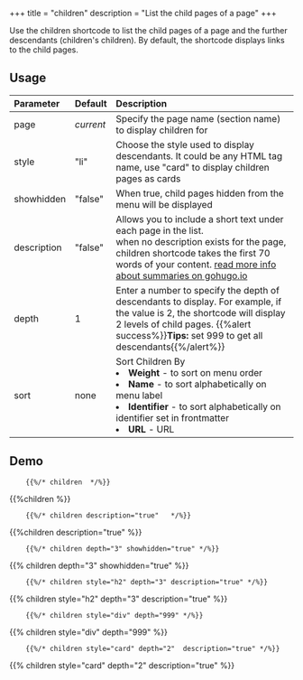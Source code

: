 +++
title = "children"
description = "List the child pages of a page"
+++


Use the children shortcode to list the child pages of a page and the further descendants (children's children). By default, the shortcode displays links to the child pages.

## Usage

| Parameter | Default | Description |
|:--|:--|:--|
| page | _current_ | Specify the page name (section name) to display children for |
| style | "li" | Choose the style used to display descendants. It could be any HTML tag name, use "card" to display children pages as cards |
| showhidden | "false" | When true, child pages hidden from the menu will be displayed |
| description  | "false" | Allows you to include a short text under each page in the list.<br/>when no description exists for the page, children shortcode takes the first 70 words of your content. [read more info about summaries on gohugo.io](https://gohugo.io/content/summaries/)  |
| depth | 1 | Enter a number to specify the depth of descendants to display. For example, if the value is 2, the shortcode will display 2 levels of child pages. {{%alert success%}}**Tips:** set 999 to get all descendants{{%/alert%}}|
| sort | none | Sort Children By<br><li><strong>Weight</strong> - to sort on menu order</li><li><strong>Name</strong> - to sort alphabetically on menu label</li><li><strong>Identifier</strong> - to sort alphabetically on identifier set in frontmatter</li><li><strong>URL</strong> - URL</li> |



## Demo
```    
	{{%/* children  */%}}
```    
{{%children %}}
```    
	{{%/* children description="true"   */%}}
```    
{{%children description="true"   %}}
```    
	{{%/* children depth="3" showhidden="true" */%}}
```    
{{% children depth="3" showhidden="true" %}}
```    
	{{%/* children style="h2" depth="3" description="true" */%}}
```    
{{% children style="h2" depth="3" description="true" %}}
```    
	{{%/* children style="div" depth="999" */%}}
```    
{{% children style="div" depth="999" %}}
```    
	{{%/* children style="card" depth="2"  description="true" */%}}
```    
{{% children style="card" depth="2" description="true" %}}
